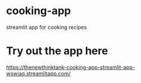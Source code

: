 # cooking-app

streamlit app for cooking recipes

# Try out the app here

https://thenewthinktank-cooking-app-streamlit-app-wswiaq.streamlitapp.com/
